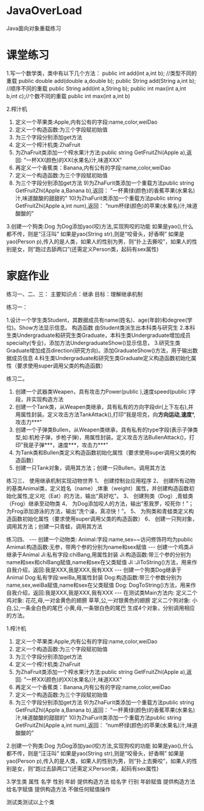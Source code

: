 # JavaOverLoad
Java面向对象重载练习

# 课堂练习

1.写一个数学类，类中有以下几个方法：
public int add(int a,int b); //类型不同的重载
public double add(double a,double b);
public String add(String a,int b); //顺序不同的重载
public String add(int a,String b);
public int max(int a,int b,int c);//个数不同的重载
public int max(int a,int b)

2.榨汁机
1)	定义一个苹果类:Apple,内有公有的字段:name,color,weiDao
2)	定义一个构造函数:为三个字段赋初始值
3)	为三个字段分别添加get方法
4)	定义一个榨汁机类:ZhaFruit
5)	为ZhaFruit类添加一个榨水果汁方法:public string GetFruitZhi(Apple a),返回:
”一杯XX(颜色)的XX(水果名)汁,味道XXX”
6)	再定义一个香蕉类：Banana,内有公有的字段:name,color,weiDao
7)	定义一个构造函数:为三个字段赋初始值
8)	为三个字段分别添加get方法
9)为ZhaFurit类添加一个重载方法public string GetFruitZhi(Apple a,Banana b),返回：
”一杯黄绿(颜色)的香蕉苹果(水果名)汁,味道酸酸的甜甜的”
10)为ZhaFurit类添加一个重载方法public string GetFruitZhi(Apple a,int num),返回：
”num杯绿(颜色)的苹果(水果名)汁,味道酸酸的”

3.创建一个狗类:Dog
为Dog添加yao(咬)方法,实现狗咬的功能
如果是yao(),什么都不传，则是“汪汪叫”
如果是yao(String str),则是“咬骨头，好香啊”
如果是yao(Person p),传入的是人类，如果人的性别为男，则“扑上去撕咬”，如果人的性别是女，则“跑过去舔两口”(还需定义Person类，起码有sex属性)

# 家庭作业

练习一、二、三：
	主要知识点：继承
	目标：理解继承机制

练习一：

1.设计一个学生类Student，其数据成员有name(姓名)、age(年龄)和degree(学位)。Show方法显示信息。 构造函数
由Student类派生出本科类与研究生
2.本科生类Undergraduate和研究生类Graduate，本科生类Undergraduate增加成员specialty(专业)，添加方法UndergraduateShow()显示信息，
3.研究生类Graduate增加成员direction(研究方向)。添加GraduateShow()方法，用于输出数据成员信息
4.科生类Undergraduate和研究生类Graduate定义构造函数初始化属性（要求使用super调用父类的构造函数）


练习二。
1.	创建一个武器类Weapen，具有攻击力Power(public ),速度speed(public )字段，并实现构造方法
2.	创建一个Tank类，从Weapen类继承，具有私有的方向字段dir(上下左右),并用属性封装。定义攻击方法TankAttack(),打印“我是坦克，向**方向运动,速度***,攻击力***”
3.	创建一个子弹类Bullen，从Weapen类继承，具有私有的type字段(表示子弹类型,如:机枪子弹，步枪子弹)，用属性封装。定义攻击方法BullenAttack()，打印”我是子弹***，速度***，攻击力***”
4.	为Tank类和Bullen类定义构造函数初始化属性（要求使用super调用父类的构造函数）
5.	创建一只Tank对象，调用其方法；创建一只Bullen，调用其方法



练习三、
使用继承机制实现动物世界
1、	创建控制台应用程序
2、	创建所有动物的基类Animal类，定义姓名（name）,体重（weight）属性，并创建构造函数初始化属性,定义吃（Eat）的方法，输出“真好吃”。
3、	创建狗类（Dog）,青蛙类（Frog）继承至动物类
4、	为Dog添加咬人的方法，输出“惹我罗，咬死你！”；为Frog添加游泳的方法，输出“洗个澡，真凉快！”。
5、	为狗类和青蛙类定义构造函数初始化属性（要求使用super调用父类的构造函数）
6、	创建一只狗对象，调用其方法；创建一只青蛙，调用其方法


练习四、
--- 创建一个动物类:
Animal:字段:name,sex~~访问修饰符均为public 
Amimal:构造函数:无参，带两个参的分别为name和sex赋值
--- 创建一个鸡类Ji继承于Animal
Ji:私有字段:chiBang,用属性封装
Ji:构造函数:带三个参的分别为name和sex和chiBang赋值,name和sex在父类赋值
Ji :JiToString()方法，用来作自我介绍，返回:我是XXX,我是XXX,我有XXX
--- 创建一个狗类Dog继承于Animal
Dog:私有字段:weiBa,用属性封装
Dog:构造函数:带三个参数分别为name,sex,weiBa赋值,name和sex在父类赋值
Dog: DogToString()方法，用来作自我介绍，返回:我是XXX,我是XXX,我有XXX
--- 在测试类Main方法内:
定义二个鸡对象:
花花,母,一对金黄色的翅膀
草草,公,一对银黄色的翅膀
定义二个狗对象:
小白,公,一条金白色的尾巴
小黄,母,一条银白色的尾巴
生成4个对象，分别调用相应的方法。


1.榨汁机
1)	定义一个苹果类:Apple,内有公有的字段:name,color,weiDao
2)	定义一个构造函数:为三个字段赋初始值
3)	为三个字段分别添加get方法
4)	定义一个榨汁机类:ZhaFruit
5)	为ZhaFruit类添加一个榨水果汁方法:public string GetFruitZhi(Apple a),返回:
”一杯XX(颜色)的XX(水果名)汁,味道XXX”
6)	再定义一个香蕉类：Banana,内有公有的字段:name,color,weiDao
7)	定义一个构造函数:为三个字段赋初始值
8)	为三个字段分别添加get方法
9)为ZhaFurit类添加一个重载方法public string GetFruitZhi(Apple a,Banana b),返回：
”一杯黄绿(颜色)的香蕉苹果(水果名)汁,味道酸酸的甜甜的”
10)为ZhaFurit类添加一个重载方法public string GetFruitZhi(Apple a,int num),返回：
”num杯绿(颜色)的苹果(水果名)汁,味道酸酸的”

2.创建一个狗类:Dog
为Dog添加yao(咬)方法,实现狗咬的功能
如果是yao(),什么都不传，则是“汪汪叫”
如果是yao(String str),则是“咬骨头，好香啊”
如果是yao(Person p),传入的是人类，如果人的性别为男，则“扑上去撕咬”，如果人的性别是女，则“跑过去舔两口”(还需定义Person类，起码有sex属性)


3.学生类  属性  名字  性别 年龄
	提供构造方法  给名字 行别 年龄赋值
	提供构造方法  给名字赋值
	提供构造方法  不做任何赋值操作

测试类测试以上个类

